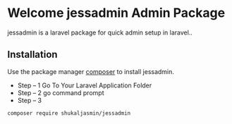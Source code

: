 # Welcome jessadmin Admin Package 
jessadmin is a laravel package for quick admin setup in laravel..
## Installation
Use the package manager [composer](https://getcomposer.org/) to install jessadmin.
- Step – 1
Go To Your Laravel Application Folder
- Step – 2
go command prompt
- Step – 3
```bash
composer require shukaljasmin/jessadmin
```

